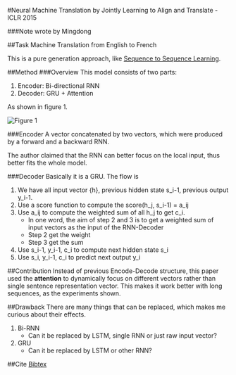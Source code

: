 #Neural Machine Translation by Jointly Learning to Align and Translate - ICLR 2015

###Note wrote by Mingdong

##Task
Machine Translation from English to French

This is a pure generation approach, like [Sequence to Sequence Learning](https://github.com/KevinWangTHU/rnn_papers/blob/master/Sequence%20to%20Sequence%20Learning%20with%20Neural%20Networks/Sequence%20to%20Sequence%20Learning%20with%20Neural%20Networks.md).


##Method
###Overview
This model consists of two parts:

1. Encoder: Bi-directional RNN
2. Decoder: GRU + Attention

As shown in figure 1.

![Figure 1](https://github.com/KevinWangTHU/rnn_papers/raw/master/Neural%20Machine%20Translation%20by%20Jointly%20Learning%20to%20Align%20and%20Translate/fig1.png)

###Encoder
A vector concatenated by two vectors, which were produced by a forward and a backward RNN.

The author claimed that the RNN can better focus on the local input, thus better fits the whole model.

###Decoder
Basically it is a GRU. The flow is 

1. We have all input vector \{h\}, previous hidden state s\_i-1, previous output y\_i-1.
2. Use a score function to compute the score(h\_j, s\_i-1) = a\_ij
3. Use a\_ij to compute the weighted sum of all h\_j to get c\_i.
    * In one word, the aim of step 2 and 3 is to get a weighted sum of input vectors as the input of the RNN-Decoder
    * Step 2 get the weight
    * Step 3 get the sum
4. Use s\_i-1, y\_i-1, c\_i to compute next hidden state s\_i
5. Use s\_i, y\_i-1, c\_i to predict next output y\_i







##Contribution
Instead of previous Encode-Decode structure, this paper used the **attention** to dynamically focus on different vectors rather than single sentence representation vector. This makes it work better with long sequences, as the experiments shown.


##Drawback
There are many things that can be replaced, which makes me curious about their effects.

1. Bi-RNN
	  * Can it be replaced by LSTM, single RNN or just raw input vector?
2. GRU
	  * Can it be replaced by LSTM or other RNN?

##Cite
[Bibtex](https://scholar.google.hk/scholar.bib?q=info:7shpF8Tg3oIJ:scholar.google.com/&output=citation&scisig=AAGBfm0AAAAAVtakNirnmsHvYkFLQk9A7MZYbgHc8yu8&scisf=4&hl=en)

